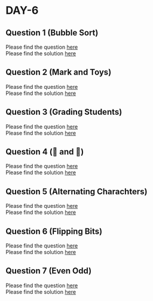 # DAY-6

## Question 1 (Bubble Sort)

Please find the question [here](./Question-1/question.pdf) <br>
Please find the solution [here](./Question-1/solution.py)

## Question 2 (Mark and Toys)

Please find the question [here](./Question-2/question.pdf) <br>
Please find the solution [here](./Question-2/solution.py)

## Question 3 (Grading Students)

Please find the question [here](./Question-3/question.pdf) <br>
Please find the solution [here](./Question-3/solution.py)

## Question 4 (🍎 and 🍊)

Please find the question [here](./Question-4/question.pdf) <br>
Please find the solution [here](./Question-4/solution.py)

## Question 5 (Alternating Charachters)

Please find the question [here](./Question-5/question.pdf) <br>
Please find the solution [here](./Question-5/solution.py)

## Question 6 (Flipping Bits)

Please find the question [here](./Question-6/question.pdf) <br>
Please find the solution [here](./Question-6/solution.py)

## Question 7 (Even Odd)

Please find the question [here](./Question-7/question.pdf) <br>
Please find the solution [here](./Question-7/solution.py)
